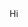 <!DOCTYPE html>
<html lang="en">
<head>
    <meta charset="UTF-8">
    <meta http-equiv="X-UA-Compatible" content="IE=edge">
    <meta name="viewport" content="width=device-width, initial-scale=1.0">
    <title>Document</title>
</head>
<body>
    Hi
</body>
</html>
<!--

<style>
    .head
    {
        display: flex;
        justify-content: center;
    }
    .head img
    {
        width: 50%;
    }
    .heading
    {
        font-size: 200%;
        text-align: center;
        color: gold;
        margin-left: 5%;
        margin-left: 5%;
        border-bottom: 1px solid gold;
    }
    .about_us
    {
        color: #919191;
        padding-left: 2%;
        padding-right: 2%;
        font-size: 150%;
        text-align: center;
        padding-bottom: 2%;
        margin-top: 2%;
    }
    .team
    {
        display: flex;
        justify-content: center;
    }
    .team .card
    {
        width: 30%;
        margin-left: 0.5%;
        margin-right: 0.5%;
    }
</style>
<div class="head">
    <img src="../src/Favicon2.png" alt="">
</div>
<div class="heading">
    About Us
</div>
<div class="about_us">
    Trojan Riders is a Hackathon Team of people who are inexperienced in Hackathons. They have participated in only Hackathon so far and made it to the top 20 teams. <br>
    They are always learning and looking forward for the next Challenge.
</div>
<div class="heading">
    Team
</div>
<div class="team">
    <div class="card">
        <a href="https://github.com/Dwaipayan-Maz">
            <img src="../src/team/4.png" alt="">
        </a>
    </div>
    <div class="card">
        <a href="https://github.com/ahit17">
            <img src="../src/team/5.png" alt="">
        </a>
    </div>
    <div class="card">
        <a href="https://github.com/abirbhattacharya82">
            <img src="../src/team/6.png" alt="">
        </a>
    </div>
    <div class="card">
        <a href="https://github.com/SoumyadeepMukherjee">
            <img src="../src/team/7.png" alt="">
        </a>
    </div>
</div>
<div class="heading">
    Hackathon and Results
</div>
-->